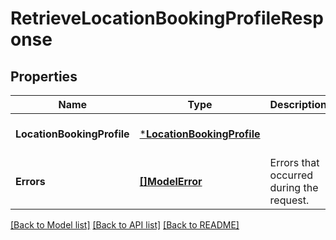 # RetrieveLocationBookingProfileResponse

## Properties
Name | Type | Description | Notes
------------ | ------------- | ------------- | -------------
**LocationBookingProfile** | [***LocationBookingProfile**](LocationBookingProfile.md) |  | [optional] [default to null]
**Errors** | [**[]ModelError**](Error.md) | Errors that occurred during the request. | [optional] [default to null]

[[Back to Model list]](../README.md#documentation-for-models) [[Back to API list]](../README.md#documentation-for-api-endpoints) [[Back to README]](../README.md)

